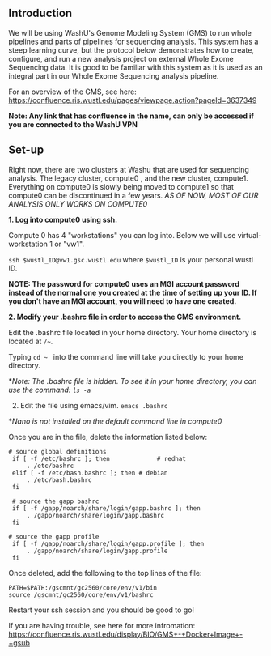 ## Introduction
We will be using WashU's Genome Modeling System (GMS) to run whole pipelines and parts of pipelines for sequencing analysis. This system has a steep learning curve, but the protocol below demonstrates how to create, configure, and run a new analysis project on external Whole Exome Sequencing data. It is good to be familiar with this system as it is used as an integral part in our Whole Exome Sequencing analysis pipeline.

For an overview of the GMS, see here: https://confluence.ris.wustl.edu/pages/viewpage.action?pageId=3637349

**Note: Any link that has confluence in the name, can only be accessed if you are connected to the WashU VPN**

## Set-up
Right now, there are two clusters at Washu that are used for sequencing analysis. The legacy cluster, compute0 , and the new cluster, compute1. Everything on compute0 is slowly being moved to compute1 so that compute0 can be discontinued in a few years. *AS OF NOW, MOST OF OUR ANALYSIS ONLY WORKS ON COMPUTE0* 

**1. Log into compute0 using ssh.**

  Compute 0 has 4 "workstations" you can log into. Below we will use virtual-workstation 1 or "vw1".
  
   ```ssh $wustl_ID@vw1.gsc.wustl.edu``` where ```$wustl_ID``` is your personal wustl ID. 
  
  **NOTE: The password for compute0 uses an MGI account password instead of the normal one you created at the time of setting up your ID. If you don't have an MGI account, you will need to have one created.** 

**2. Modify your .bashrc file in order to access the GMS environment.**
  
  Edit the .bashrc file located in your home directory. Your home directory is located at `/~`. 
  
  Typing ```cd ~ ``` into the command line will take you directly to your home directory.
  
  **Note: The .bashrc file is hidden. To see it in your home directory, you can use the command: ```ls -a```*

2. Edit the file using emacs/vim. ```emacs .bashrc``` 

**Nano is not installed  on the default command line in compute0*

Once you are in the file, delete the information listed below:
```
# source global definitions
 if [ -f /etc/bashrc ]; then             # redhat
     . /etc/bashrc
 elif [ -f /etc/bash.bashrc ]; then # debian
     . /etc/bash.bashrc
 fi
 
 # source the gapp bashrc
 if [ -f /gapp/noarch/share/login/gapp.bashrc ]; then
     . /gapp/noarch/share/login/gapp.bashrc
 fi

# source the gapp profile
 if [ -f /gapp/noarch/share/login/gapp.profile ]; then
     . /gapp/noarch/share/login/gapp.profile
 fi
 ```
Once deleted, add the following to the top lines of the file:

```
PATH=$PATH:/gscmnt/gc2560/core/env/v1/bin
source /gscmnt/gc2560/core/env/v1/bashrc
```
Restart your ssh session and you should be good to go!

If you are having trouble, see here for more infromation: https://confluence.ris.wustl.edu/display/BIO/GMS+-+Docker+Image+-+gsub
